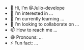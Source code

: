 - 👋 Hi, I’m @Julio-develope
- 👀 I’m interested in ...
- 🌱 I’m currently learning ...
- 💞️ I’m looking to collaborate on ...
- 📫 How to reach me ...
- 😄 Pronouns: ...
- ⚡ Fun fact: ...

<!---
Julio-develope/Julio-develope is a ✨ special ✨ repository because its `README.md` (this file) appears on your GitHub profile.
You can click the Preview link to take a look at your changes.
--->
